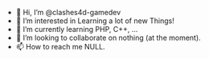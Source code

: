 - 👋 Hi, I’m @clashes4d-gamedev
- 👀 I’m interested in Learning a lot of new Things!
- 🌱 I’m currently learning PHP, C++, ...
- 💞️ I’m looking to collaborate on nothing (at the moment).
- 📫 How to reach me NULL.

<!---
clashes4d-gamedev/clashes4d-gamedev is a ✨ special ✨ repository because its `README.md` (this file) appears on your GitHub profile.
You can click the Preview link to take a look at your changes.
--->
